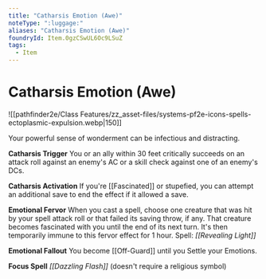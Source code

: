 ```yaml
---
title: "Catharsis Emotion (Awe)"
noteType: ":luggage:"
aliases: "Catharsis Emotion (Awe)"
foundryId: Item.0gzCSwUL6Oc9LSuZ
tags:
  - Item
---
```


# Catharsis Emotion (Awe)
![[pathfinder2e/Class Features/zz_asset-files/systems-pf2e-icons-spells-ectoplasmic-expulsion.webp|150]]

Your powerful sense of wonderment can be infectious and distracting.

**Catharsis Trigger** You or an ally within 30 feet critically succeeds on an attack roll against an enemy's AC or a skill check against one of an enemy's DCs.

**Catharsis Activation** If you're [[Fascinated]] or stupefied, you can attempt an additional save to end the effect if it allowed a save.

**Emotional Fervor** When you cast a spell, choose one creature that was hit by your spell attack roll or that failed its saving throw, if any. That creature becomes fascinated with you until the end of its next turn. It's then temporarily immune to this fervor effect for 1 hour. Spell: _[[Revealing Light]]_

**Emotional Fallout** You become [[Off-Guard]] until you Settle your Emotions.

**Focus Spell** _[[Dazzling Flash]]_ (doesn't require a religious symbol)
